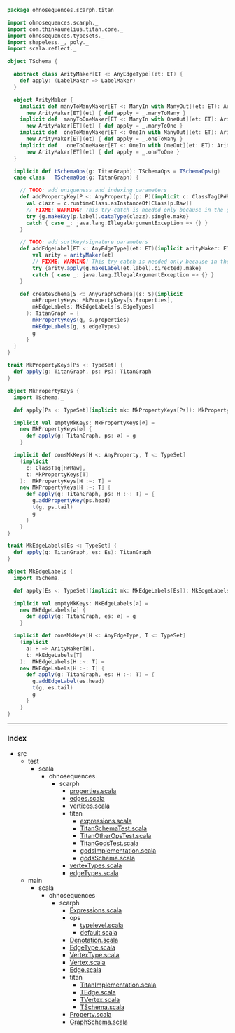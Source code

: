 
```scala
package ohnosequences.scarph.titan

import ohnosequences.scarph._
import com.thinkaurelius.titan.core._
import ohnosequences.typesets._
import shapeless._, poly._
import scala.reflect._

object TSchema {

  abstract class ArityMaker[ET <: AnyEdgeType](et: ET) {
    def apply: (LabelMaker => LabelMaker)
  }

  object ArityMaker {
    implicit def manyToManyMaker[ET <: ManyIn with ManyOut](et: ET): ArityMaker[ET] = 
      new ArityMaker[ET](et) { def apply = _.manyToMany }
    implicit def  manyToOneMaker[ET <: ManyIn with OneOut](et: ET): ArityMaker[ET] = 
      new ArityMaker[ET](et) { def apply = _.manyToOne }
    implicit def  oneToManyMaker[ET <: OneIn with ManyOut](et: ET): ArityMaker[ET] = 
      new ArityMaker[ET](et) { def apply = _.oneToMany }
    implicit def   oneToOneMaker[ET <: OneIn with OneOut](et: ET): ArityMaker[ET] = 
      new ArityMaker[ET](et) { def apply = _.oneToOne }
  }

  implicit def tSchemaOps(g: TitanGraph): TSchemaOps = TSchemaOps(g)
  case class   TSchemaOps(g: TitanGraph) {

    // TODO: add uniqueness and indexing parameters
    def addPropertyKey[P <: AnyProperty](p: P)(implicit c: ClassTag[P#Raw]) = {
      val clazz = c.runtimeClass.asInstanceOf[Class[p.Raw]]
      // FIXME: WARNING! This try-catch is needed only because in the gods-graph test some keys are repeated (remove this after changing the test)
      try {g.makeKey(p.label).dataType(clazz).single.make}
      catch { case _: java.lang.IllegalArgumentException => {} }
    }

    // TODO: add sortKey/signature parameters
    def addEdgeLabel[ET <: AnyEdgeType](et: ET)(implicit arityMaker: ET => ArityMaker[ET]) = {
        val arity = arityMaker(et)
        // FIXME: WARNING! This try-catch is needed only because in the gods-graph test some keys are repeated (remove this after changing the test)
        try {arity.apply(g.makeLabel(et.label).directed).make}
        catch { case _: java.lang.IllegalArgumentException => {} }
    }

    def createSchema[S <: AnyGraphSchema](s: S)(implicit
        mkPropertyKeys: MkPropertyKeys[s.Properties],
        mkEdgeLabels: MkEdgeLabels[s.EdgeTypes]
      ): TitanGraph = {
        mkPropertyKeys(g, s.properties)
        mkEdgeLabels(g, s.edgeTypes)
        g
      }
  }
}

trait MkPropertyKeys[Ps <: TypeSet] {
  def apply(g: TitanGraph, ps: Ps): TitanGraph
}

object MkPropertyKeys {
  import TSchema._

  def apply[Ps <: TypeSet](implicit mk: MkPropertyKeys[Ps]): MkPropertyKeys[Ps] = mk

  implicit val emptyMkKeys: MkPropertyKeys[∅] =
    new MkPropertyKeys[∅] {
      def apply(g: TitanGraph, ps: ∅) = g
    }

  implicit def consMkKeys[H <: AnyProperty, T <: TypeSet]
    (implicit 
      c: ClassTag[H#Raw], 
      t: MkPropertyKeys[T]
    ):  MkPropertyKeys[H :~: T] =
    new MkPropertyKeys[H :~: T] {
      def apply(g: TitanGraph, ps: H :~: T) = {
        g.addPropertyKey(ps.head)
        t(g, ps.tail)
        g
      }
    }
}

trait MkEdgeLabels[Es <: TypeSet] {
  def apply(g: TitanGraph, es: Es): TitanGraph
}

object MkEdgeLabels {
  import TSchema._

  def apply[Es <: TypeSet](implicit mk: MkEdgeLabels[Es]): MkEdgeLabels[Es] = mk

  implicit val emptyMkKeys: MkEdgeLabels[∅] =
    new MkEdgeLabels[∅] {
      def apply(g: TitanGraph, es: ∅) = g
    }

  implicit def consMkKeys[H <: AnyEdgeType, T <: TypeSet]
    (implicit 
      a: H => ArityMaker[H], 
      t: MkEdgeLabels[T]
    ):  MkEdgeLabels[H :~: T] =
    new MkEdgeLabels[H :~: T] {
      def apply(g: TitanGraph, es: H :~: T) = {
        g.addEdgeLabel(es.head)
        t(g, es.tail)
        g
      }
    }
}

```


------

### Index

+ src
  + test
    + scala
      + ohnosequences
        + scarph
          + [properties.scala][test/scala/ohnosequences/scarph/properties.scala]
          + [edges.scala][test/scala/ohnosequences/scarph/edges.scala]
          + [vertices.scala][test/scala/ohnosequences/scarph/vertices.scala]
          + titan
            + [expressions.scala][test/scala/ohnosequences/scarph/titan/expressions.scala]
            + [TitanSchemaTest.scala][test/scala/ohnosequences/scarph/titan/TitanSchemaTest.scala]
            + [TitanOtherOpsTest.scala][test/scala/ohnosequences/scarph/titan/TitanOtherOpsTest.scala]
            + [TitanGodsTest.scala][test/scala/ohnosequences/scarph/titan/TitanGodsTest.scala]
            + [godsImplementation.scala][test/scala/ohnosequences/scarph/titan/godsImplementation.scala]
            + [godsSchema.scala][test/scala/ohnosequences/scarph/titan/godsSchema.scala]
          + [vertexTypes.scala][test/scala/ohnosequences/scarph/vertexTypes.scala]
          + [edgeTypes.scala][test/scala/ohnosequences/scarph/edgeTypes.scala]
  + main
    + scala
      + ohnosequences
        + scarph
          + [Expressions.scala][main/scala/ohnosequences/scarph/Expressions.scala]
          + ops
            + [typelevel.scala][main/scala/ohnosequences/scarph/ops/typelevel.scala]
            + [default.scala][main/scala/ohnosequences/scarph/ops/default.scala]
          + [Denotation.scala][main/scala/ohnosequences/scarph/Denotation.scala]
          + [EdgeType.scala][main/scala/ohnosequences/scarph/EdgeType.scala]
          + [VertexType.scala][main/scala/ohnosequences/scarph/VertexType.scala]
          + [Vertex.scala][main/scala/ohnosequences/scarph/Vertex.scala]
          + [Edge.scala][main/scala/ohnosequences/scarph/Edge.scala]
          + titan
            + [TitanImplementation.scala][main/scala/ohnosequences/scarph/titan/TitanImplementation.scala]
            + [TEdge.scala][main/scala/ohnosequences/scarph/titan/TEdge.scala]
            + [TVertex.scala][main/scala/ohnosequences/scarph/titan/TVertex.scala]
            + [TSchema.scala][main/scala/ohnosequences/scarph/titan/TSchema.scala]
          + [Property.scala][main/scala/ohnosequences/scarph/Property.scala]
          + [GraphSchema.scala][main/scala/ohnosequences/scarph/GraphSchema.scala]

[test/scala/ohnosequences/scarph/properties.scala]: ../../../../../test/scala/ohnosequences/scarph/properties.scala.md
[test/scala/ohnosequences/scarph/edges.scala]: ../../../../../test/scala/ohnosequences/scarph/edges.scala.md
[test/scala/ohnosequences/scarph/vertices.scala]: ../../../../../test/scala/ohnosequences/scarph/vertices.scala.md
[test/scala/ohnosequences/scarph/titan/expressions.scala]: ../../../../../test/scala/ohnosequences/scarph/titan/expressions.scala.md
[test/scala/ohnosequences/scarph/titan/TitanSchemaTest.scala]: ../../../../../test/scala/ohnosequences/scarph/titan/TitanSchemaTest.scala.md
[test/scala/ohnosequences/scarph/titan/TitanOtherOpsTest.scala]: ../../../../../test/scala/ohnosequences/scarph/titan/TitanOtherOpsTest.scala.md
[test/scala/ohnosequences/scarph/titan/TitanGodsTest.scala]: ../../../../../test/scala/ohnosequences/scarph/titan/TitanGodsTest.scala.md
[test/scala/ohnosequences/scarph/titan/godsImplementation.scala]: ../../../../../test/scala/ohnosequences/scarph/titan/godsImplementation.scala.md
[test/scala/ohnosequences/scarph/titan/godsSchema.scala]: ../../../../../test/scala/ohnosequences/scarph/titan/godsSchema.scala.md
[test/scala/ohnosequences/scarph/vertexTypes.scala]: ../../../../../test/scala/ohnosequences/scarph/vertexTypes.scala.md
[test/scala/ohnosequences/scarph/edgeTypes.scala]: ../../../../../test/scala/ohnosequences/scarph/edgeTypes.scala.md
[main/scala/ohnosequences/scarph/Expressions.scala]: ../Expressions.scala.md
[main/scala/ohnosequences/scarph/ops/typelevel.scala]: ../ops/typelevel.scala.md
[main/scala/ohnosequences/scarph/ops/default.scala]: ../ops/default.scala.md
[main/scala/ohnosequences/scarph/Denotation.scala]: ../Denotation.scala.md
[main/scala/ohnosequences/scarph/EdgeType.scala]: ../EdgeType.scala.md
[main/scala/ohnosequences/scarph/VertexType.scala]: ../VertexType.scala.md
[main/scala/ohnosequences/scarph/Vertex.scala]: ../Vertex.scala.md
[main/scala/ohnosequences/scarph/Edge.scala]: ../Edge.scala.md
[main/scala/ohnosequences/scarph/titan/TitanImplementation.scala]: TitanImplementation.scala.md
[main/scala/ohnosequences/scarph/titan/TEdge.scala]: TEdge.scala.md
[main/scala/ohnosequences/scarph/titan/TVertex.scala]: TVertex.scala.md
[main/scala/ohnosequences/scarph/titan/TSchema.scala]: TSchema.scala.md
[main/scala/ohnosequences/scarph/Property.scala]: ../Property.scala.md
[main/scala/ohnosequences/scarph/GraphSchema.scala]: ../GraphSchema.scala.md